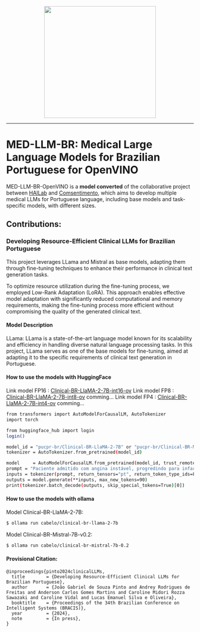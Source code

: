 <div align="center">
  <img src="https://github.com/user-attachments/assets/638ba60d-606b-4b5d-a549-abd411f9886e" width="300"/>
</div>



----------------------------------------------------------------------------------------------------------------------------------------------------------------------
# MED-LLM-BR: Medical Large Language Models for Brazilian Portuguese for OpenVINO
MED-LLM-BR-OpenVINO is a **model converted** of the collaborative project between [HAILab](https://github.com/HAILab-PUCPR) and [Comsentimento](https://www.comsentimento.com.br/), which aims to develop multiple medical LLMs for Portuguese language, including base models and task-specific models, with different sizes. 

## Contributions:

### Developing Resource-Efficient Clinical LLMs for Brazilian Portuguese
This project leverages LLama and Mistral as base models, adapting them through fine-tuning techniques to enhance their performance in clinical text generation tasks.

To optimize resource utilization during the fine-tuning process, we employed Low-Rank Adaptation (LoRA). This approach enables effective model adaptation with significantly reduced computational and memory requirements, making the fine-tuning process more efficient without compromising the quality of the generated clinical text.

#### Model Description
LLama: LLama is a state-of-the-art language model known for its scalability and efficiency in handling diverse natural language processing tasks. In this project, LLama serves as one of the base models for fine-tuning, aimed at adapting it to the specific requirements of clinical text generation in Portuguese.

#### How to use the models with HuggingFace

Link model FP16 : [Clinical-BR-LlaMA-2-7B-int16-ov](https://huggingface.co/cabelo/Clinical-BR-LlaMA-2-7B-int16-ov)
Link model FP8  : [Clinical-BR-LlaMA-2-7B-int8-ov]() comming...
Link model FP4  : [Clinical-BR-LlaMA-2-7B-int4-ov]() comming...

~~~bash
from transformers import AutoModelForCausalLM, AutoTokenizer
import torch

from huggingface_hub import login
login()

model_id = "pucpr-br/Clinical-BR-LlaMA-2-7B" or "pucpr-br/Clinical-BR-Mistral-7B-v0.2"
tokenizer = AutoTokenizer.from_pretrained(model_id)

model     = AutoModelForCausalLM.from_pretrained(model_id, trust_remote_code=True)
prompt = "Paciente admitido com angina instável, progredindo para infarto agudo do miocárdio (IAM) inferior no primeiro dia de internação; encaminhado para unidade de hemodinâmica, onde foi feita angioplastia com implante de stent na ponte d "	
inputs = tokenizer(prompt, return_tensors="pt", return_token_type_ids=False)
outputs = model.generate(**inputs, max_new_tokens=90)
print(tokenizer.batch_decode(outputs, skip_special_tokens=True)[0])
~~~

#### How to use the models with ollama

Model Clinical-BR-LlaMA-2-7B:

~~~bash
$ ollama run cabelo/clinical-br-llama-2-7b
~~~

Model Clinical-BR-Mistral-7B-v0.2:

~~~bash
$ ollama run cabelo/clinical-br-mistral-7b-0.2
~~~

#### Provisional Citation:
```
@inproceedings{pinto2024clinicalLLMs,
  title        = {Developing Resource-Efficient Clinical LLMs for Brazilian Portuguese},
  author       = {João Gabriel de Souza Pinto and Andrey Rodrigues de Freitas and Anderson Carlos Gomes Martins and Caroline Midori Rozza Sawazaki and Caroline Vidal and Lucas Emanuel Silva e Oliveira},
  booktitle    = {Proceedings of the 34th Brazilian Conference on Intelligent Systems (BRACIS)},
  year         = {2024},
  note         = {In press},
}
```
